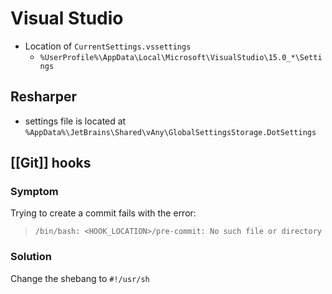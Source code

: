 # Visual Studio

- Location of `CurrentSettings.vssettings`
  - `%UserProfile%\AppData\Local\Microsoft\VisualStudio\15.0_*\Settings`

## Resharper

- settings file is located at `%AppData%\JetBrains\Shared\vAny\GlobalSettingsStorage.DotSettings`

## [[Git]] hooks

### Symptom

Trying to create a commit fails with the error:

> `/bin/bash: <HOOK_LOCATION>/pre-commit: No such file or directory`

### Solution

Change the shebang to `#!/usr/sh`
